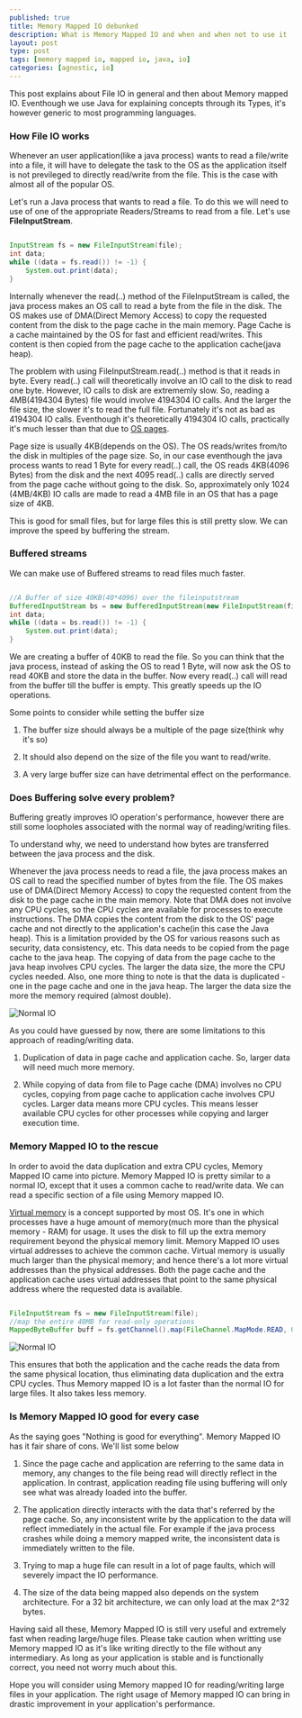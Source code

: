 ```yaml
---
published: true
title: Memory Mapped IO debunked
description: What is Memory Mapped IO and when and when not to use it
layout: post
type: post
tags: [memory mapped io, mapped io, java, io]
categories: [agnostic, io]
---
```


This post explains about File IO in general and then about Memory mapped IO. Eventhough we use Java for explaining concepts through its Types, it's however generic to most programming languages.

### How File IO works

Whenever an user application(like a java process) wants to read a file/write into a file, it will have to delegate the task to the OS as the application itself is not previleged to directly read/write from the file. This is the case with almost all of the popular OS.

Let's run a Java process that wants to read a file. To do this we will need to use of one of the appropriate Readers/Streams to read from a file. Let's use <b>FileInputStream</b>.

```java 

InputStream fs = new FileInputStream(file);
int data;
while ((data = fs.read()) != -1) {
	System.out.print(data);
}

```

Internally whenever the read(..) method of the FileInputStream is called, the java process makes an OS call to read a byte from the file in the disk. The OS makes use of DMA(Direct Memory Access) to copy the requested content from the disk to the page cache in the main memory. Page Cache is a cache maintained by the OS for fast and efficient read/writes. This content is then copied from the page cache to the application cache(java heap).

The problem with using FileInputStream.read(..) method is that it reads in byte. Every read(..) call will theoretically involve an IO call to the disk to read one byte. However, IO calls to disk are extrememly slow. So, reading a 4MB(4194304 Bytes) file would involve 4194304 IO calls. And the larger the file size, the slower it's to read the full file. Fortunately it's not as bad as 4194304 IO calls. Eventhough it's theoretically 4194304 IO calls, practically it's much lesser than that due to [OS pages](https://en.wikipedia.org/wiki/Page_(computer_memory)).

Page size is usually 4KB(depends on the OS). The OS reads/writes from/to the disk in multiples of the page size. So, in our case eventhough the java process wants to read 1 Byte for every read(..) call, the OS reads 4KB(4096 Bytes) from the disk and the next 4095 read(..) calls are directly served from the page cache without going to the disk. So, approximately only 1024 (4MB/4KB) IO calls are made to read a 4MB file in an OS that has a page size of 4KB.

This is good for small files, but for large files this is still pretty slow. We can improve the speed by buffering the stream.


### Buffered streams

We can make use of Buffered streams to read files much faster. 

```java

//A Buffer of size 40KB(40*4096) over the fileinputstream
BufferedInputStream bs = new BufferedInputStream(new FileInputStream(file), 40*4096);
int data;
while ((data = bs.read()) != -1) {
	System.out.print(data);
}

```

We are creating a buffer of 40KB to read the file. So you can think that the java process, instead of asking the OS to read 1 Byte, will now ask the OS to read 40KB and store the data in the buffer. Now every read(..) call will read from the buffer till the buffer is empty. This greatly speeds up the IO operations.

Some points to consider while setting the buffer size

1) The buffer size should always be a multiple of the page size(think why it's so)

2) It should also depend on the size of the file you want to read/write.

3) A very large buffer size can have detrimental effect on the performance.


### Does Buffering solve every problem?

Buffering greatly improves IO operation's performance, however there are still some loopholes associated with the normal way of reading/writing files.

To understand why, we need to understand how bytes are transferred between the java process and the disk.

Whenever the java process needs to read a file, the java process makes an OS call to read the specified number of bytes from the file. The OS makes use of DMA(Direct Memory Access) to copy the requested content from the disk to the page cache in the main memory. Note that DMA does not involve any CPU cycles, so the CPU cycles are available for processes to execute instructions. The DMA copies the content from the disk to the OS' page cache and not directly to the application's cache(in this case the Java heap). This is a limitation provided by the OS for various reasons such as security, data consistency, etc. This data needs to be copied from the page cache to the java heap. The copying of data from the page cache to the java heap involves CPU cycles. The larger the data size, the more the CPU cycles needed. Also, one more thing to note is that the data is duplicated - one in the page cache and one in the java heap. The larger the data size the more the memory required (almost double).

![Normal IO]({{site.url}}/static/img/normal_io.svg)

As you could have guessed by now, there are some limitations to this approach of reading/writing data.

1) Duplication of data in page cache and application cache. So, larger data will need much more memory.

2) While copying of data from file to Page cache (DMA) involves no CPU cycles, copying from page cache to application cache involves CPU cycles. Larger data means more CPU cycles. This means lesser available CPU cycles for other processes while copying and larger execution time.


### Memory Mapped IO to the rescue

In order to avoid the data duplication and extra CPU cycles, Memory Mapped IO came into picture. Memory Mapped IO is pretty similar to a normal IO, except that it uses a common cache to read/write data. We can read a specific section of a file using Memory mapped IO.

[Virtual memory](https://en.wikipedia.org/wiki/Virtual_memory) is a concept supported by most OS. It's one in which processes have a huge amount of memory(much more than the physical memory - RAM) for usage. It uses the disk to fill up the extra memory requirement beyond the physical memory limit. Memory Mapped IO uses virtual addresses to achieve the common cache. Virtual memory is usually much larger than the physical memory; and hence there's a lot more virtual addresses than the physical addresses. Both the page cache and the application cache uses virtual addresses that point to the same physical address where the requested data is available.


```java

FileInputStream fs = new FileInputStream(file);
//map the entire 40MB for read-only operations
MappedByteBuffer buff = fs.getChannel().map(FileChannel.MapMode.READ, 0, 4194304);

```
![Normal IO]({{site.url}}/static/img/mm_io.svg)

This ensures that both the application and the cache reads the data from the same physical location, thus eliminating data duplication and the extra CPU cycles. Thus Memory mapped IO is a lot faster than the normal IO for large files. It also takes less memory.


### Is Memory Mapped IO good for every case

As the saying goes "Nothing is good for everything". Memory Mapped IO has it fair share of cons. We'll list some below

1) Since the page cache and application are referring to the same data in memory, any changes to the file being read will directly reflect in the application. In contrast, application reading file using buffering will only see what was already loaded into the buffer. 

2) The application directly interacts with the data that's referred by the page cache. So, any inconsistent write by the application to the data will reflect immediately in the actual file. For example if the java process crashes while doing a memory mapped write, the inconsistent data is immediately written to the file. 

3) Trying to map a huge file can result in a lot of page faults, which will severely impact the IO performance.

4) The size of the data being mapped also depends on the system architecture. For a 32 bit architecture, we can only load at the max 2^32 bytes. 


Having said all these, Memory Mapped IO is still very useful and extremely fast when reading large/huge files. Please take caution when writting use Memory mapped IO as it's like writing directly to the file without any intermediary. As long as your application is stable and is functionally correct, you need not worry much about this.


Hope you will consider using Memory mapped IO for reading/writing large files in your application. The right usage of Memory mapped IO can bring in drastic improvement in your application's performance.
